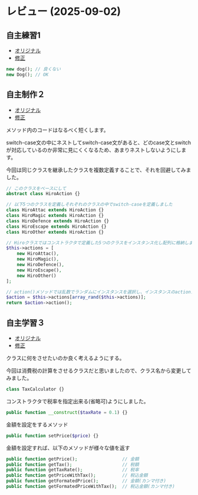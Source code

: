 # レビュー (2025-09-02)

## 自主練習1

- [オリジナル](review1-base.php)
- [修正](review1-remake.php)
```php
new dog(); // 良くない
new Dog(); // OK
```

## 自主制作２

- [オリジナル](review2-base.php)
- [修正](review2-remake.php)

メソッド内のコードはなるべく短くします。

switch-case文の中にネストしてswitch-case文があると、どのcase文とswitchが対応しているのか非常に見にくくなるため、あまりネストしないようにします。

今回は同じクラスを継承したクラスを複数定義することで、それを回避してみました。

```php
// このクラスをベースにして
abstract class HiroAction {}

// 以下5つのクラスを定義しそれぞれのクラスの中でswitch-caseを定義しました
class HiroAttac extends HiroAction {}
class HiroMagic extends HiroAction {}
class HiroDefence extends HiroAction {}
class HiroEscape extends HiroAction {}
class HiroOther extends HiroAction {}

// Hiroクラスではコンストラクタで定義した5つのクラスをインスタンス化し配列に格納します
$this->actions = [
    new HiroAttac(),
    new HiroMagic(),
    new HiroDefence(),
    new HiroEscape(),
    new HiroOther()
];

// action()メソッドでは乱数でランダムにインスタンスを選択し、インスタンスのactionメソッドを呼び出します。
$action = $this->actions[array_rand($this->actions)];
return $action->action();
```

## 自主学習３
- [オリジナル](review3-base.php)
- [修正](review3-remake.php)

クラスに何をさせたいのか良く考えるようにする。

今回は消費税の計算をさせるクラスだと思いましたので、クラス名から変更してみました。
```php
class TaxCalculator {}
```

コンストラクタで税率を指定出来る(省略可)ようにしました。
```php
public function __construct($taxRate = 0.1) {}
```

金額を設定をするメソッド
```php
public function setPrice($price) {}
```

金額を設定すれば、以下のメソッドが様々な値を返す
```php
public function getPrice();                 // 金額
public function getTax();                   // 税額
public function getTaxRate();               // 税率
public function getPriceWithTax();          // 税込金額
public function getFormatedPrice();         // 金額(カンマ付き)
public function getFormatedPriceWithTax();  // 税込金額(カンマ付き)
```
